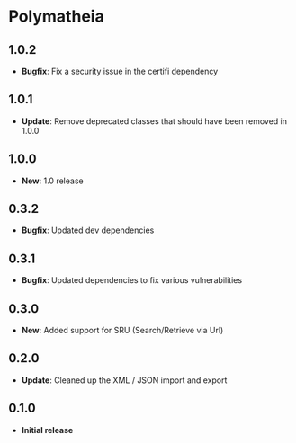 # Polymatheia

## 1.0.2

* **Bugfix**: Fix a security issue in the certifi dependency

## 1.0.1

* **Update**: Remove deprecated classes that should have been removed in 1.0.0

## 1.0.0

* **New**: 1.0 release

## 0.3.2

* **Bugfix**: Updated dev dependencies

## 0.3.1

* **Bugfix**: Updated dependencies to fix various vulnerabilities

## 0.3.0

* **New**: Added support for SRU (Search/Retrieve via Url)

## 0.2.0

* **Update**: Cleaned up the XML / JSON import and export

## 0.1.0

* **Initial release**
